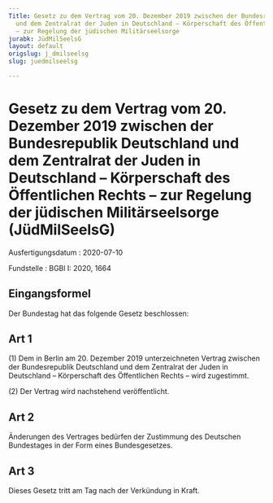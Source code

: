 ```yaml
---
Title: Gesetz zu dem Vertrag vom 20. Dezember 2019 zwischen der Bundesrepublik Deutschland
  und dem Zentralrat der Juden in Deutschland – Körperschaft des Öffentlichen Rechts
  – zur Regelung der jüdischen Militärseelsorge
jurabk: JüdMilSeelsG
layout: default
origslug: j_dmilseelsg
slug: juedmilseelsg

---
```


# Gesetz zu dem Vertrag vom 20. Dezember 2019 zwischen der Bundesrepublik Deutschland und dem Zentralrat der Juden in Deutschland – Körperschaft des Öffentlichen Rechts – zur Regelung der jüdischen Militärseelsorge (JüdMilSeelsG)

Ausfertigungsdatum
:   2020-07-10

Fundstelle
:   BGBl I: 2020, 1664


## Eingangsformel

Der Bundestag hat das folgende Gesetz beschlossen:


## Art 1

(1) Dem in Berlin am 20. Dezember 2019 unterzeichneten Vertrag
zwischen der Bundesrepublik Deutschland und dem Zentralrat der Juden
in Deutschland – Körperschaft des Öffentlichen Rechts – wird
zugestimmt.

(2) Der Vertrag wird nachstehend veröffentlicht.


## Art 2

Änderungen des Vertrages bedürfen der Zustimmung des Deutschen
Bundestages in der Form eines Bundesgesetzes.


## Art 3

Dieses Gesetz tritt am Tag nach der Verkündung in Kraft.

